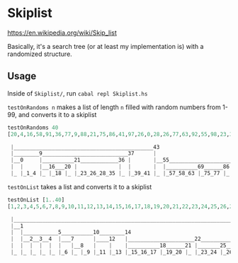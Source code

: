 # Skiplist
https://en.wikipedia.org/wiki/Skip_list

Basically, it's a search tree (or at least my implementation is) with a randomized structure.

## Usage
Inside of ```Skiplist/```, run ```cabal repl Skiplist.hs```

```testOnRandoms n``` makes a list of length ```n``` filled with random numbers from 1-99, and converts it to a skiplist
```haskell
testOnRandoms 40
[20,4,16,58,91,36,77,9,88,21,75,86,41,97,26,0,28,26,77,63,92,55,98,23,37,39,16,57,94,20,43,18,90,69,1,21,1,35,88,36]

 |____________________________________________43                                          
 |________9___________________________37      |                                           
 |__0     |__________21____________36 |       |__55____________________88                 
 |  |     |__16___20 |             |  |       |  |__________69______86 |__________94_97   
 |_ |_1_4 |_ |_18 |_ |_23_26_28_35 |_ |_39_41 |_ |_57_58_63 |_75_77 |_ |_90_91_92 |_ |_98 
```

```testOnList``` takes a list and converts it to a skiplist
```haskell
testOnList [1..40]
[1,2,3,4,5,6,7,8,9,10,11,12,13,14,15,16,17,18,19,20,21,22,23,24,25,26,27,28,29,30,31,32,33,34,35,36,37,38,39,40]

 |______________________________________________________________________________________33                   
 |__1                                                                                   |                    
 |  |___________5__________10________14                                                 |_______36______39   
 |  |__2__3__4  |___7      |____12   |_____________________22___________________30      |       |       |    
 |  |  |  |  |  |   |__8   |    |    |__________18______21 |_______25___27      |__31   |       |       |    
 |_ |_ |_ |_ |_ |_6 |_ |_9 |_11 |_13 |_15_16_17 |_19_20 |_ |_23_24 |_26 |_28_29 |_ |_32 |_34_35 |_37_38 |_40 
```
